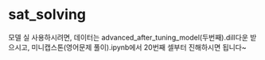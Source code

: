 # sat_solving

모델 실 사용하시려면, 
데이터는 advanced_after_tuning_model(두번째).dill다운 받으시고,
미니캡스톤(영어문제 풀이).ipynb에서 20번째 셀부터 진해하시면 됩니다~
